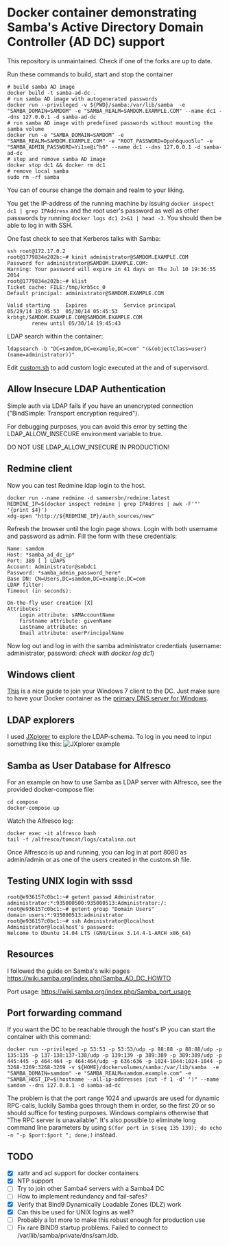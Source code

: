 # Docker container demonstrating Samba's Active Directory Domain Controller (AD DC) support

This repository is unmaintained. Check if one of the forks are up to date.

Run these commands to build, start and stop the container
```
# build samba AD image
docker build -t samba-ad-dc .
# run samba AD image with autogenerated passwords
docker run --privileged -v ${PWD}/samba:/var/lib/samba  -e "SAMBA_DOMAIN=SAMDOM" -e "SAMBA_REALM=SAMDOM.EXAMPLE.COM" --name dc1 --dns 127.0.0.1 -d samba-ad-dc
# run samba AD image with predefined passwords without mounting the samba volume
docker run -e "SAMBA_DOMAIN=SAMDOM" -e "SAMBA_REALM=SAMDOM.EXAMPLE.COM" -e "ROOT_PASSWORD=Opoh6quoo5lu" -e "SAMBA_ADMIN_PASSWORD=Yi1se@i^h0" --name dc1 --dns 127.0.0.1 -d samba-ad-dc
# stop and remove samba AD image
docker stop dc1 && docker rm dc1
# remove local samba 
sudo rm -rf samba
```
You can of course change the domain and realm to your liking.

You get the IP-address of the running machine by issuing `docker inspect dc1 | grep IPAddress` and the root user's
password as well as other passwords by running `docker logs dc1 2>&1 | head -3`. You should then be able to log in with SSH.

One fast check to see that Kerberos talks with Samba:
```
ssh root@172.17.0.2
root@1779834e202b:~# kinit administrator@SAMDOM.EXAMPLE.COM
Password for administrator@SAMDOM.EXAMPLE.COM:
Warning: Your password will expire in 41 days on Thu Jul 10 19:36:55 2014
root@1779834e202b:~# klist
Ticket cache: FILE:/tmp/krb5cc_0
Default principal: administrator@SAMDOM.EXAMPLE.COM

Valid starting     Expires            Service principal
05/29/14 19:45:53  05/30/14 05:45:53  krbtgt/SAMDOM.EXAMPLE.COM@SAMDOM.EXAMPLE.COM
        renew until 05/30/14 19:45:43

```

LDAP search within the container:
```
ldapsearch -b "DC=samdom,DC=example,DC=com" "(&(objectClass=user)(name=administrator))"
```

Edit [custom.sh](custom.sh) to add custom logic executed at the and of supervisord. 

## Allow Insecure LDAP Authentication

Simple auth via LDAP fails if you have an unencrypted connection ("BindSimple: Transport encryption required").

For debugging purposes, you can avoid this error by setting the LDAP_ALLOW_INSECURE environment variable to true.

DO NOT USE LDAP_ALLOW_INSECURE IN PRODUCTION!

## Redmine client

Now you can test Redmine ldap login to the host.
```
docker run --name redmine -d sameersbn/redmine:latest
REDMINE_IP=$(docker inspect redmine | grep IPAddres | awk -F'"' '{print $4}')
xdg-open "http://${REDMINE_IP}/auth_sources/new"
```

Refresh the browser until the login page shows. Login with both username and password as admin. Fill the form with these credentials:

```
Name: samdom
Host: *samba_ad_dc_ip*
Port: 389 [ ] LDAPS
Account: Administrator@smbdc1
Password: *samba_admin_password_here*
Base DN: CN=Users,DC=samdom,DC=example,DC=com
LDAP filter:
Timeout (in seconds):

On-the-fly user creation [X]
Attributes:
    Login attribute: sAMAccountName
    Firstname attribute: givenName
    Lastname attribute: sn
    Email attribute: userPrincipalName
```

Now log out and log in with the samba administrator credentials (username: administrator, password: *check with docker log dc1*)

## Windows client

[This](http://vimeo.com/11527979#t=3m15s) is a nice guide to join your Windows 7 client to the DC. Just make sure to have your Docker container as the
[primary DNS server for Windows](http://www.opennicproject.org/configure-your-dns/how-to-change-dns-servers-in-windows-7/).

## LDAP explorers

I used [JXplorer](http://jxplorer.org/) to explore the LDAP-schema. To log in you need to input something like this:
![JXplorer example](http://i.imgur.com/LniIp22.png)

## Samba as User Database for Alfresco

For an example on how to use Samba as LDAP server with Alfresco, see the provided docker-compose file:

```
cd compose
docker-compose up
```

Watch the Alfresco log:

```
docker exec -it alfresco bash
tail -f /alfresco/tomcat/logs/catalina.out
```

Once Alfresco is up and running, you can log in at port 8080 as admin/admin or as one of the users created in
the custom.sh file.

## Testing UNIX login with sssd

```
root@e936157c0bc1:~# getent passwd Administrator
administrator:*:935000500:935000513:Administrator:/:
root@e936157c0bc1:~# getent group "Domain Users"
domain users:*:935000513:administrator
root@e936157c0bc1:~# ssh Administrator@localhost
Administrator@localhost's password:
Welcome to Ubuntu 14.04 LTS (GNU/Linux 3.14.4-1-ARCH x86_64)
```

## Resources
I followed the guide on Samba's wiki pages https://wiki.samba.org/index.php/Samba_AD_DC_HOWTO

Port usage: https://wiki.samba.org/index.php/Samba_port_usage

## Port forwarding command
If you want the DC to be reachable through the host's IP you can start the container with this command:
```
docker run --privileged -p 53:53 -p 53:53/udp -p 88:88 -p 88:88/udp -p 135:135 -p 137-138:137-138/udp -p 139:139 -p 389:389 -p 389:389/udp -p 445:445 -p 464:464 -p 464:464/udp -p 636:636 -p 1024-1044:1024-1044 -p 3268-3269:3268-3269 -v ${HOME}/dockervolumes/samba:/var/lib/samba  -e "SAMBA_DOMAIN=samdom" -e "SAMBA_REALM=samdom.example.com" -e "SAMBA_HOST_IP=$(hostname --all-ip-addresses |cut -f 1 -d' ')" --name samdom --dns 127.0.0.1 -d samba-ad-dc
```

The problem is that the port range 1024 and upwards are used for dynamic RPC-calls, luckily Samba goes through them in
order, so the first 20 or so should suffice for testing purposes. Windows complains otherwise that "The RPC server is
unavailable". It's also possible to eliminate long command line parameters by using `$(for port in $(seq 135 139); do
echo -n "-p $port:$port "; done;)` instead.

## TODO

* [X] xattr and acl support for docker containers
* [X] NTP support
* [ ] Try to join other Samba4 servers with a Samba4 DC
* [ ] How to implement redundancy and fail-safes?
* [X] Verify that Bind9 Dynamically Loadable Zones (DLZ) work
* [X] Can this be used for UNIX logins as well?
* [ ] Probably a lot more to make this robust enough for production use
* [ ] Fix rare BIND9 startup problems. Failed to connect to /var/lib/samba/private/dns/sam.ldb.
